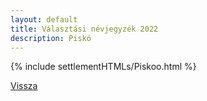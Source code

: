 ```yaml
---
layout: default
title: Választási névjegyzék 2022
description: Piskó
---
```


{% include settlementHTMLs/Piskoo.html %}

[Vissza](../)